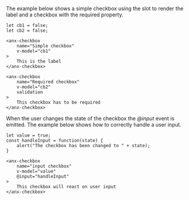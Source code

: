 The example below shows a simple checkbox using the slot to render the label and a checkbox with the required property.

```vue
let cb1 = false;
let cb2 = false;

<anx-checkbox
    name="Simple checkbox"
    v-model="cb1"
>
    This is the label
</anx-checkbox>

<anx-checkbox
    name="Required checkbox"
    v-model="cb2"
    validation
>
    This checkbox has to be required
</anx-checkbox>
```

When the user changes the state of the checkbox the *@input* event is emitted. The example below shows how to correctly handle a user input.

```vue
let value = true;
const handleInput = function(state) {
    alert("The checkbox has been changed to " + state);
}

<anx-checkbox
    name="input checkbox"
    v-model="value"
    @input="handleInput"
>
    This checkbox will react on user input
</anx-checkbox>
```
